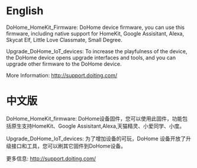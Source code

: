 
# English
DoHome_HomeKit_Firmware: 
DoHome device firmware, you can use this firmware, including native support for HomeKit, Google Assisitant, Alexa, Skycat Elf, Little Love Classmate, Small Degree.
 
Upgrade_DoHome_IoT_devices: 
To increase the playfulness of the device, the DoHome device opens upgrade interfaces and tools, and you can upgrade other firmware to the DoHome device.


More Information: http://support.doiting.com/

# 中文版
DoHome_HomeKit_firmware: 
DoHome设备固件，您可以使用此固件，功能包括原生支持HomeKit、Google Assisitant,Alexa,天猫精灵、小爱同学、小度。
 
Upgrade_DoHome_IoT_devices: 
为了增加设备的可玩，DoHome 设备开放了升级接口和工具，您可以刷其它固件到DoHome设备。

更多信息: http://support.doiting.com/
